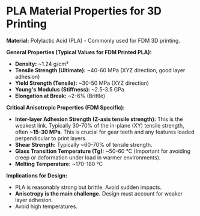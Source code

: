 # PLA Material Properties for 3D Printing

**Material:** Polylactic Acid (PLA) - Commonly used for FDM 3D printing.

**General Properties (Typical Values for FDM Printed PLA):**
* **Density:** ~1.24 g/cm³
* **Tensile Strength (Ultimate):** ~40-60 MPa (XYZ direction, good layer adhesion)
* **Yield Strength (Tensile):** ~30-50 MPa (XYZ direction)
* **Young's Modulus (Stiffness):** ~2.5-3.5 GPa
* **Elongation at Break:** ~2-6% (Brittle)

**Critical Anisotropic Properties (FDM Specific):**
* **Inter-layer Adhesion Strength (Z-axis tensile strength):** This is the weakest link. Typically 30-70% of the in-plane (XY) tensile strength, often **~15-30 MPa**. This is crucial for gear teeth and any features loaded perpendicular to print layers.
* **Shear Strength:** Typically ~60-70% of tensile strength.
* **Glass Transition Temperature (Tg):** ~50-60 °C (Important for avoiding creep or deformation under load in warmer environments).
* **Melting Temperature:** ~170-180 °C

**Implications for Design:**
* PLA is reasonably strong but brittle. Avoid sudden impacts.
* **Anisotropy is the main challenge.** Design must account for weaker layer adhesion.
* Avoid high temperatures.